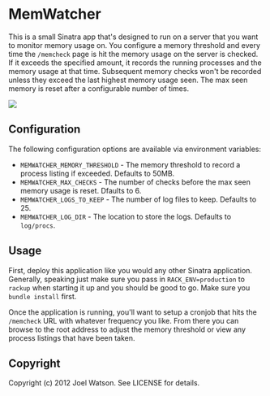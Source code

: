 # MemWatcher

This is a small Sinatra app that's designed to run on a server that you want
to monitor memory usage on. You configure a memory threshold and every time
the `/memcheck` page is hit the memory usage on the server is checked. If it
exceeds the specified amount, it records the running processes and the memory
usage at that time. Subsequent memory checks won't be recorded unless they
exceed the last highest memory usage seen. The max seen memory is reset after
a configurable number of times.

![](https://img.skitch.com/20120904-ei2851g3ij73e7mqp7m95q8f8s.jpg)

## Configuration

The following configuration options are available via environment variables:

* `MEMWATCHER_MEMORY_THRESHOLD` - The memory threshold to record a process
  listing if exceeded. Defaults to 50MB.
* `MEMWATCHER_MAX_CHECKS` - The number of checks before the max seen memory
  usage is reset. Dfaults to 6.
* `MEMWATCHER_LOGS_TO_KEEP` - The number of log files to keep. Defaults to 25.
* `MEMWATCHER_LOG_DIR` - The location to store the logs. Defaults to `log/procs`.

## Usage

First, deploy this application like you would any other Sinatra application.
Generally, speaking just make sure you pass in `RACK_ENV=production` to `rackup`
when starting it up and you should be good to go. Make sure you `bundle install`
first.

Once the application is running, you'll want to setup a cronjob that hits the
`/memcheck` URL with whatever frequency you like. From there you can browse to
the root address to adjust the memory threshold or view any process listings
that have been taken.

## Copyright

Copyright (c) 2012 Joel Watson. See LICENSE for details.
